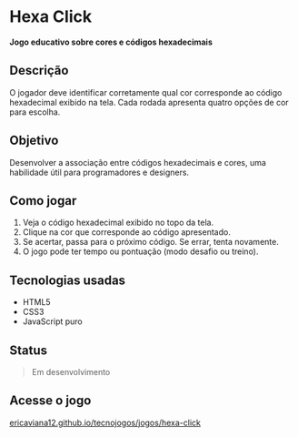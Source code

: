 # Hexa Click

**Jogo educativo sobre cores e códigos hexadecimais**

## Descrição
O jogador deve identificar corretamente qual cor corresponde ao código hexadecimal exibido na tela. Cada rodada apresenta quatro opções de cor para escolha.

## Objetivo
Desenvolver a associação entre códigos hexadecimais e cores, uma habilidade útil para programadores e designers.

## Como jogar

1. Veja o código hexadecimal exibido no topo da tela.
2. Clique na cor que corresponde ao código apresentado.
3. Se acertar, passa para o próximo código. Se errar, tenta novamente.
4. O jogo pode ter tempo ou pontuação (modo desafio ou treino).

## Tecnologias usadas
- HTML5
- CSS3
- JavaScript puro

## Status
> Em desenvolvimento

## Acesse o jogo
[ericaviana12.github.io/tecnojogos/jogos/hexa-click](https://ericaviana12.github.io/tecnojogos/jogos/hexa-click)

